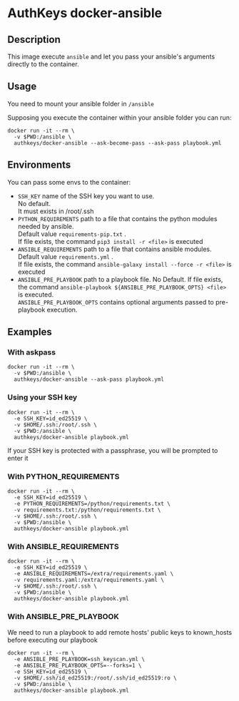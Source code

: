 # AuthKeys docker-ansible

## Description

This image execute `ansible` and let you pass your ansible's arguments directly to the container.   


## Usage

You need to mount your ansible folder in `/ansible`

Supposing you execute the container within your ansible folder you can run:

```
docker run -it --rm \
  -v $PWD:/ansible \
  authkeys/docker-ansible --ask-become-pass --ask-pass playbook.yml
```

## Environments

You can pass some envs to the container:

* `SSH_KEY` name of the SSH key you want to use.  
  No default.  
  It must exists in /root/.ssh
* `PYTHON_REQUIREMENTS` path to a file that contains the python modules needed by ansible.   
  Default value `requirements-pip.txt` .  
  If file exists, the command `pip3 install -r <file>` is executed
* `ANSIBLE_REQUIREMENTS` path to a file that contains ansible modules.   
  Default value `requirements.yml` .  
  If file exists, the command `ansible-galaxy install --force -r <file>` is executed
* `ANSIBLE_PRE_PLAYBOOK` path to a playbook file.
  No Default.
  If file exists, the command `ansible-playbook ${ANSIBLE_PRE_PLAYBOOK_OPTS} <file>` is executed.  
  `ANSIBLE_PRE_PLAYBOOK_OPTS` contains optional arguments passed to pre-playbook execution.


## Examples

### With askpass

```
docker run -it --rm \
  -v $PWD:/ansible \
  authkeys/docker-ansible --ask-pass playbook.yml
```


### Using your SSH key

```
docker run -it --rm \
  -e SSH_KEY=id_ed25519 \
  -v $HOME/.ssh:/root/.ssh \
  -v $PWD:/ansible \
  authkeys/docker-ansible playbook.yml
```

If your SSH key is protected with a passphrase, you will be prompted to enter it

### With PYTHON_REQUIREMENTS

```
docker run -it --rm \
  -e SSH_KEY=id_ed25519 \
  -e PYTHON_REQUIREMENTS=/python/requirements.txt \
  -v requirements.txt:/python/requirements.txt \
  -v $HOME/.ssh:/root/.ssh \
  -v $PWD:/ansible \
  authkeys/docker-ansible playbook.yml
```

### With ANSIBLE_REQUIREMENTS

```
docker run -it --rm \
  -e SSH_KEY=id_ed25519 \
  -e ANSIBLE_REQUIREMENTS=/extra/requirements.yaml \
  -v requirements.yaml:/extra/requirements.yaml \
  -v $HOME/.ssh:/root/.ssh \
  -v $PWD:/ansible \
  authkeys/docker-ansible playbook.yml
```

### With ANSIBLE_PRE_PLAYBOOK

We need to run a playbook to add remote hosts' public keys to known_hosts before executing our playbook

```
docker run -it --rm \
  -e ANSIBLE_PRE_PLAYBOOK=ssh_keyscan.yml \
  -e ANSIBLE_PRE_PLAYBOOK_OPTS=--forks=1 \
  -e SSH_KEY=id_ed25519 \
  -v $HOME/.ssh/id_ed25519:/root/.ssh/id_ed25519:ro \
  -v $PWD:/ansible \
  authkeys/docker-ansible playbook.yml
```
